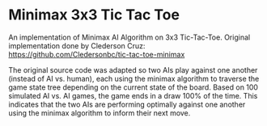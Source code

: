 # Minimax 3x3 Tic Tac Toe

An implementation of Minimax AI Algorithm on 3x3 Tic-Tac-Toe. Original implementation done by Clederson Cruz: https://github.com/Cledersonbc/tic-tac-toe-minimax

The original source code was adapted so two AIs play against one another (instead of AI vs. human), each using the minimax algorithm to traverse the game state tree depending on the current state of the board. Based on 100 simulated AI vs. AI games, the game ends in a draw 100% of the time. This indicates that the two AIs are performing optimally against one another using the minimax algorithm to inform their next move.
